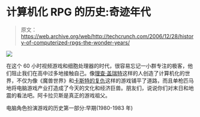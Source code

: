 # 计算机化 RPG 的历史:奇迹年代

> 原文：<https://web.archive.org/web/http://techcrunch.com/2006/12/28/history-of-computerized-rpgs-the-wonder-years/>

![](img/19e435d8be0d88a86d355f1e58db9e41.png)

在这个 60 小时视频游戏和细胞处理器的时代，很容易忘记一小群专注的极客，他们阻止我们在高中过多地接触自己。像[理查·盖瑞特](https://web.archive.org/web/20141026201752/http://en.wikipedia.org/wiki/Richard_Garriott)这样的人创造了计算机化的世界，不仅为像《魔兽世界》和[卡斯特的复仇](https://web.archive.org/web/20141026201752/http://www.seanbaby.com/nes/naughty03.htm)这样的游戏铺平了道路，而且单枪匹马地将电脑游戏产业打造成了今天的文化和经济巨兽。朋友们，说说你们对末日和地震的看法吧。阿卡拉贝斯是真正的游戏祖父。

电脑角色扮演游戏的历史第一部分:早期(1980-1983 年)